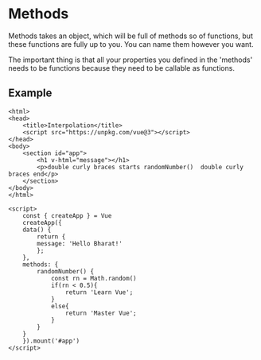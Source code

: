 # Methods
Methods takes an object, which will be full of methods so of functions, but these functions are fully up to you. You can name them however you want.

The important thing is that all your properties you defined in the 'methods' needs to be functions because they need to be callable as functions.

## Example
    <html>
    <head>
        <title>Interpolation</title>
        <script src="https://unpkg.com/vue@3"></script>
    </head>
    <body>
        <section id="app">
            <h1 v-html="message"></h1>
            <p>double curly braces starts randomNumber()  double curly braces end</p>
        </section>
    </body>
    </html>

    <script>
        const { createApp } = Vue
        createApp({
        data() {
            return {
            message: 'Hello Bharat!'
            };
        },
        methods: {
            randomNumber() {
                const rn = Math.random()
                if(rn < 0.5){
                    return 'Learn Vue';
                }
                else{
                    return 'Master Vue';
                }
            }
        }
        }).mount('#app')
    </script>